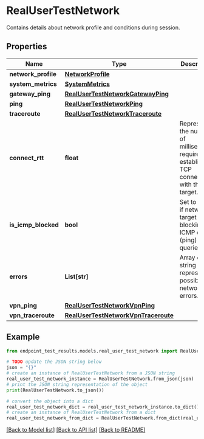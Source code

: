 # RealUserTestNetwork

Contains details about network profile and conditions during session.

## Properties

Name | Type | Description | Notes
------------ | ------------- | ------------- | -------------
**network_profile** | [**NetworkProfile**](NetworkProfile.md) |  | [optional] 
**system_metrics** | [**SystemMetrics**](SystemMetrics.md) |  | [optional] 
**gateway_ping** | [**RealUserTestNetworkGatewayPing**](RealUserTestNetworkGatewayPing.md) |  | [optional] 
**ping** | [**RealUserTestNetworkPing**](RealUserTestNetworkPing.md) |  | [optional] 
**traceroute** | [**RealUserTestNetworkTraceroute**](RealUserTestNetworkTraceroute.md) |  | [optional] 
**connect_rtt** | **float** | Represents the number of milliseconds required to establish TCP connectivity with the target. | [optional] [readonly] 
**is_icmp_blocked** | **bool** | Set to &#x60;true&#x60; if network target is blocking ICMP echo (ping) queries. | [optional] [readonly] 
**errors** | **List[str]** | Array of string representing possible network errors. | [optional] [readonly] 
**vpn_ping** | [**RealUserTestNetworkVpnPing**](RealUserTestNetworkVpnPing.md) |  | [optional] 
**vpn_traceroute** | [**RealUserTestNetworkVpnTraceroute**](RealUserTestNetworkVpnTraceroute.md) |  | [optional] 

## Example

```python
from endpoint_test_results.models.real_user_test_network import RealUserTestNetwork

# TODO update the JSON string below
json = "{}"
# create an instance of RealUserTestNetwork from a JSON string
real_user_test_network_instance = RealUserTestNetwork.from_json(json)
# print the JSON string representation of the object
print(RealUserTestNetwork.to_json())

# convert the object into a dict
real_user_test_network_dict = real_user_test_network_instance.to_dict()
# create an instance of RealUserTestNetwork from a dict
real_user_test_network_from_dict = RealUserTestNetwork.from_dict(real_user_test_network_dict)
```
[[Back to Model list]](../README.md#documentation-for-models) [[Back to API list]](../README.md#documentation-for-api-endpoints) [[Back to README]](../README.md)


